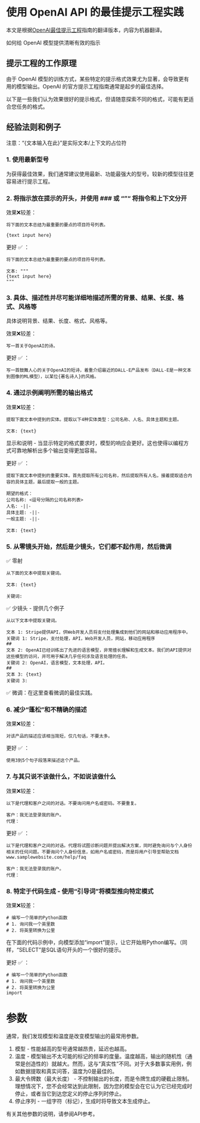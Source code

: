 # 使用 OpenAI API 的最佳提示工程实践

本文是根据[OpenAI最佳提示工程](https://help.openai.com/en/articles/6654000-best-practices-for-prompt-engineering-with-the-openai-api)指南的翻译版本，内容为机器翻译。

如何给 OpenAI 模型提供清晰有效的指示

## 提示工程的工作原理

由于 OpenAI 模型的训练方式，某些特定的提示格式效果尤为显著，会导致更有用的模型输出。OpenAI 的官方提示工程指南通常是起步的最佳选择。

以下是一些我们认为效果很好的提示格式，但请随意探索不同的格式，可能有更适合您任务的格式。

## 经验法则和例子

注意：“{文本输入在此}”是实际文本/上下文的占位符

### 1. 使用最新型号

为获得最佳效果，我们通常建议使用最新、功能最强大的型号。较新的模型往往更容易进行提示工程。

### 2. 将指示放在提示的开头，并使用 ### 或 “”“ 将指令和上下文分开

效果❌较差：

```
将下面的文本总结为最重要的要点的项目符号列表。

{text input here}
```

更好 ✅ ：

```
将下面的文本总结为最重要的要点的项目符号列表。

文本: """
{text input here}
"""
```

### 3. 具体、描述性并尽可能详细地描述所需的背景、结果、长度、格式、风格等

具体说明背景、结果、长度、格式、风格等。

效果❌较差：

```
写一首关于OpenAI的诗。
```

更好 ✅ ：

```
写一首鼓舞人心的关于OpenAI的短诗，着重介绍最近的DALL-E产品发布（DALL-E是一种文本到图像的ML模型），以某位{著名诗人}的风格。
```

### 4. 通过示例阐明所需的输出格式

效果❌较差：

```
提取下面文本中提到的实体。提取以下4种实体类型：公司名称、人名、具体主题和主题。

文本: {text}
```

显示和说明 - 当显示特定的格式要求时，模型的响应会更好。这也使得以编程方式可靠地解析出多个输出变得更加容易。

更好 ✅ ：

```
提取下面文本中提到的重要实体。首先提取所有公司名称，然后提取所有人名，接着提取适合内容的具体主题，最后提取一般的主题。

期望的格式：
公司名称: <逗号分隔的公司名称列表>
人名: -||-
具体主题: -||-
一般主题: -||-

文本: {text}
```

### 5. 从零镜头开始，然后是少镜头，它们都不起作用，然后微调

✅ 零射

```
从下面的文本中提取关键词。

文本: {text}

关键词:
```

✅ 少镜头 - 提供几个例子

```
从以下文本中提取关键词。

文本 1: Stripe提供API，供Web开发人员将支付处理集成到他们的网站和移动应用程序中。
关键词 1: Stripe，支付处理，API，Web开发人员，网站，移动应用程序
##
文本 2: OpenAI已经训练出了先进的语言模型，非常擅长理解和生成文本。我们的API提供对这些模型的访问，并可用于解决几乎任何涉及语言处理的任务。
关键词 2: OpenAI，语言模型，文本处理，API。
##
文本 3: {text}
关键词 3:
```

✅ 微调：在这里查看微调的最佳实践。

### 6. 减少“蓬松”和不精确的描述

效果❌较差：

```
对该产品的描述应该相当简短，仅几句话，不要太多。
```

更好 ✅ ：

```
使用3到5个句子段落来描述这个产品。
```

### 7. 与其只说不该做什么，不如说该做什么

效果❌较差：

```
以下是代理和客户之间的对话。不要询问用户名或密码。不要重复。

客户：我无法登录我的账户。
代理：
```

更好 ✅ ：

```
以下是代理和客户之间的对话。代理将试图诊断问题并提出解决方案，同时避免询问与个人身份相关的任何问题。不要询问个人身份信息，如用户名或密码，而是将用户引导至帮助文档www.samplewebsite.com/help/faq

客户：我无法登录我的账户。
代理：
```

### 8. 特定于代码生成 - 使用“引导词”将模型推向特定模式

效果❌较差：

```
# 编写一个简单的Python函数
# 1. 询问我一个英里数
# 2. 将英里转换为公里
```

在下面的代码示例中，向模型添加“import”提示，让它开始用Python编写。（同样，“SELECT”是SQL语句开头的一个很好的提示。

更好 ✅ ：

```
# 编写一个简单的Python函数
# 1. 询问我一个英里数
# 2. 将英里转换为公里
import
```

# 参数

通常，我们发现模型和温度是改变模型输出的最常用参数。

1. 模型 - 性能越高的型号通常越昂贵，延迟也越高。
2. 温度 - 模型输出不太可能的标记的频率的度量。温度越高，输出的随机性（通常是创造性的）就越大。然而，这与“真实性”不同。对于大多数事实用例，例如数据提取和真实问答，温度为0是最佳的。
3. 最大令牌数（最大长度） - 不控制输出的长度，而是令牌生成的硬截止限制。理想情况下，您不会经常达到此限制，因为您的模型会在它认为它已经完成时停止，或者当它到达您定义的停止序列时停止。
4. 停止序列 - 一组字符（标记），生成时将导致文本生成停止。

有关其他参数的说明，请参阅API参考。